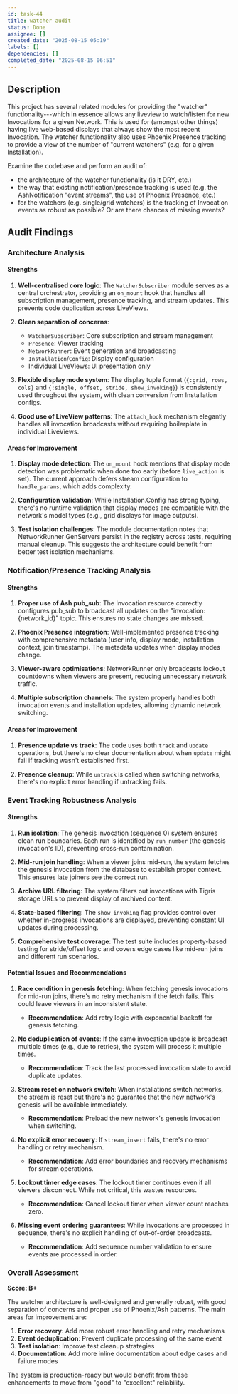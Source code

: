 ```yaml
---
id: task-44
title: watcher audit
status: Done
assignee: []
created_date: "2025-08-15 05:19"
labels: []
dependencies: []
completed_date: "2025-08-15 06:51"
---
```


## Description

This project has several related modules for providing the "watcher"
functionality---which in essence allows any liveview to watch/listen for new
Invocations for a given Network. This is used for (amongst other things) having
live web-based displays that always show the most recent Invocation. The watcher
functionality also uses Phoenix Presence tracking to provide a view of the
number of "current watchers" (e.g. for a given Installation).

Examine the codebase and perform an audit of:

- the architecture of the watcher functionality (is it DRY, etc.)
- the way that existing notification/presence tracking is used (e.g. the
  AshNotification "event streams", the use of Phoenix Presence, etc.)
- for the watchers (e.g. single/grid watchers) is the tracking of Invocation
  events as robust as possible? Or are there chances of missing events?

## Audit Findings

### Architecture Analysis

#### Strengths

1. **Well-centralised core logic**: The `WatcherSubscriber` module serves as a central orchestrator, providing an `on_mount` hook that handles all subscription management, presence tracking, and stream updates. This prevents code duplication across LiveViews.

2. **Clean separation of concerns**:
   - `WatcherSubscriber`: Core subscription and stream management
   - `Presence`: Viewer tracking
   - `NetworkRunner`: Event generation and broadcasting
   - `Installation`/`Config`: Display configuration
   - Individual LiveViews: UI presentation only

3. **Flexible display mode system**: The display tuple format (`{:grid, rows, cols}` and `{:single, offset, stride, show_invoking}`) is consistently used throughout the system, with clean conversion from Installation configs.

4. **Good use of LiveView patterns**: The `attach_hook` mechanism elegantly handles all invocation broadcasts without requiring boilerplate in individual LiveViews.

#### Areas for Improvement

1. **Display mode detection**: The `on_mount` hook mentions that display mode detection was problematic when done too early (before `live_action` is set). The current approach defers stream configuration to `handle_params`, which adds complexity.

2. **Configuration validation**: While Installation.Config has strong typing, there's no runtime validation that display modes are compatible with the network's model types (e.g., grid displays for image outputs).

3. **Test isolation challenges**: The module documentation notes that NetworkRunner GenServers persist in the registry across tests, requiring manual cleanup. This suggests the architecture could benefit from better test isolation mechanisms.

### Notification/Presence Tracking Analysis

#### Strengths

1. **Proper use of Ash pub_sub**: The Invocation resource correctly configures pub_sub to broadcast all updates on the "invocation:{network_id}" topic. This ensures no state changes are missed.

2. **Phoenix Presence integration**: Well-implemented presence tracking with comprehensive metadata (user info, display mode, installation context, join timestamp). The metadata updates when display modes change.

3. **Viewer-aware optimisations**: NetworkRunner only broadcasts lockout countdowns when viewers are present, reducing unnecessary network traffic.

4. **Multiple subscription channels**: The system properly handles both invocation events and installation updates, allowing dynamic network switching.

#### Areas for Improvement

1. **Presence update vs track**: The code uses both `track` and `update` operations, but there's no clear documentation about when `update` might fail if tracking wasn't established first.

2. **Presence cleanup**: While `untrack` is called when switching networks, there's no explicit error handling if untracking fails.

### Event Tracking Robustness Analysis

#### Strengths

1. **Run isolation**: The genesis invocation (sequence 0) system ensures clean run boundaries. Each run is identified by `run_number` (the genesis invocation's ID), preventing cross-run contamination.

2. **Mid-run join handling**: When a viewer joins mid-run, the system fetches the genesis invocation from the database to establish proper context. This ensures late joiners see the correct run.

3. **Archive URL filtering**: The system filters out invocations with Tigris storage URLs to prevent display of archived content.

4. **State-based filtering**: The `show_invoking` flag provides control over whether in-progress invocations are displayed, preventing constant UI updates during processing.

5. **Comprehensive test coverage**: The test suite includes property-based testing for stride/offset logic and covers edge cases like mid-run joins and different run scenarios.

#### Potential Issues and Recommendations

1. **Race condition in genesis fetching**: When fetching genesis invocations for mid-run joins, there's no retry mechanism if the fetch fails. This could leave viewers in an inconsistent state.
   - **Recommendation**: Add retry logic with exponential backoff for genesis fetching.

2. **No deduplication of events**: If the same invocation update is broadcast multiple times (e.g., due to retries), the system will process it multiple times.
   - **Recommendation**: Track the last processed invocation state to avoid duplicate updates.

3. **Stream reset on network switch**: When installations switch networks, the stream is reset but there's no guarantee that the new network's genesis will be available immediately.
   - **Recommendation**: Preload the new network's genesis invocation when switching.

4. **No explicit error recovery**: If `stream_insert` fails, there's no error handling or retry mechanism.
   - **Recommendation**: Add error boundaries and recovery mechanisms for stream operations.

5. **Lockout timer edge cases**: The lockout timer continues even if all viewers disconnect. While not critical, this wastes resources.
   - **Recommendation**: Cancel lockout timer when viewer count reaches zero.

6. **Missing event ordering guarantees**: While invocations are processed in sequence, there's no explicit handling of out-of-order broadcasts.
   - **Recommendation**: Add sequence number validation to ensure events are processed in order.

### Overall Assessment

**Score: B+**

The watcher architecture is well-designed and generally robust, with good separation of concerns and proper use of Phoenix/Ash patterns. The main areas for improvement are:

1. **Error recovery**: Add more robust error handling and retry mechanisms
2. **Event deduplication**: Prevent duplicate processing of the same event
3. **Test isolation**: Improve test cleanup strategies
4. **Documentation**: Add more inline documentation about edge cases and failure modes

The system is production-ready but would benefit from these enhancements to move from "good" to "excellent" reliability.
